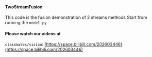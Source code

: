 #### TwoStreamFusion
This code is the fusion demonstration of 2 streams methods
Start from running the `model.py`

#### Please watch our videos at
`classmates/vision`: [https://space.bilibili.com/202603446](https://space.bilibili.com/202603446)
